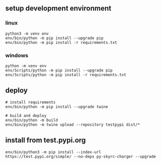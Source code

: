 ## setup development environment

### linux

```shell
python3 -m venv env
env/bin/python -m pip install --upgrade pip
env/bin/python -m pip install -r requirements.txt
```

### windows

```shell
python -m venv env
env/Scripts/python -m pip install --upgrade pip
env/Scripts/python -m pip install -r requirements.txt
```

## deploy

```shell
# install requirements
env/bin/python -m pip install --upgrade twine

# build and deploy
env/bin/python -m build
env/bin/python -m twine upload --repository testpypi dist/*
```

## install from test.pypi.org

```shell
env/bin/python3 -m pip install --index-url https://test.pypi.org/simple/ --no-deps py-skyrc-charger --upgrade
```